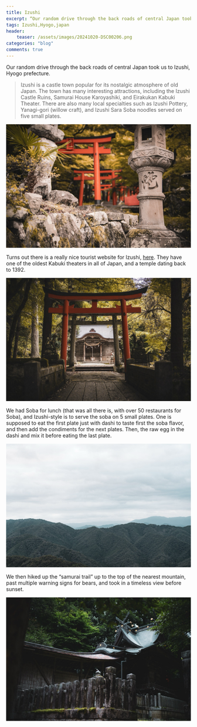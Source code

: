 ```yaml
---
title: Izushi
excerpt: “Our random drive through the back roads of central Japan took us to Izushi, Hyogo prefecture.”
tags: Izushi,Hyogo,japan
header:
    teaser: /assets/images/20241020-DSC00206.png
categories: "blog"
comments: true
---
```


Our random drive through the back roads of central Japan took us to Izushi, Hyogo prefecture.

> Izushi is a castle town popular for its nostalgic atmosphere of old Japan. The town has many interesting attractions, including the Izushi Castle Ruins, Samurai House Karoyashiki, and Eirakukan Kabuki Theater. There are also many local specialties such as Izushi Pottery, Yanagi-gori (willow craft), and Izushi Sara Soba noodles served on five small plates.

![photo](/assets/images/20241020-DSC00194.png)

Turns out there is a really nice tourist website for Izushi, [here](https://visitkinosaki.com/in-the-area/izushi/). They have one of the oldest Kabuki theaters in all of Japan, and a temple dating back to 1392.

![photo](/assets/images/20241020-DSC00202.png)

We had Soba for lunch (that was all there is, with over 50 restaurants for Soba), and Izushi-style is to serve the soba on 5 small plates. One is supposed to eat the first plate just with dashi to taste first the soba flavor, and then add the condiments for the next plates. Then, the raw egg in the dashi and mix it before eating the last plate.

![photo](/assets/images/20241020-DSC00206.png)

We then hiked up the “samurai trail” up to the top of the nearest mountain, past multiple warning signs for bears, and took in a timeless view before sunset.

![photo](/assets/images/20241020-DSC00210.png)
